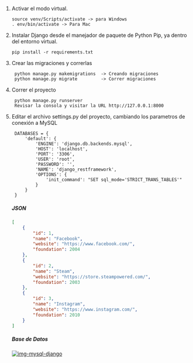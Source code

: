 
1.  Activar el modo virtual.

        source venv/Scripts/activate -> para Windows
        . env/bin/activate -> Para Mac

2.  Instalar Django desde el manejador de paquete de Python Pip, ya dentro del entorno virtual.

        pip install -r requirements.txt

3. Crear las migraciones y correrlas

        python manage.py makemigrations  -> Creando migraciones
        python manage.py migrate         -> Correr migraciones

4. Correr el proyecto

        python manage.py runserver
        Revisar la consola y visitar la URL http://127.0.0.1:8000


5. Editar el archivo settings.py del proyecto, cambiando los parametros de conexión a MySQL

        DATABASES = {
            'default': {
                'ENGINE': 'django.db.backends.mysql',
                'HOST': 'localhost',
                'PORT': '3306',
                'USER': 'root',
                'PASSWORD': '',
                'NAME': 'django_restframework',
                'OPTIONS': {
                    'init_command': "SET sql_mode='STRICT_TRANS_TABLES'"
                }
            }
        }  

    #####  JSON
    ```json
    [
        {
            "id": 1,
            "name": "Facebook",
            "website": "https://www.facebook.com/",
            "foundation": 2004
        },
        {
            "id": 2,
            "name": "Steam",
            "website": "https://store.steampowered.com/",
            "foundation": 2003
        },
        {
            "id": 3,
            "name": "Instagram",
            "website": "https://www.instagram.com/",
            "foundation": 2010
        }
    ]
    ```
    ##### Base de Datos

    <a href='https://postimages.org/' target='_blank'><img src='https://i.postimg.cc/Kj8KXqbg/img-mysql-django.png' border='0' alt='img-mysql-django'/></a>